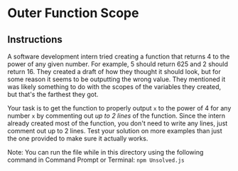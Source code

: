 # Outer Function Scope

## Instructions
A software development intern tried creating a function that returns 4 to the power of any given number. For example, 5 should return 625 and 2 should return 16. They created a draft of how they thought it should look, but for some reason it seems to be outputting the wrong value. They mentioned it was likely something to do with the scopes of the variables they created, but that's the farthest they got.

Your task is to get the function to properly output `x` to the power of 4 for any number `x` by commenting out *up to 2 lines* of the function. Since the intern already created most of the function, you don't need to write any lines, just comment out up to 2 lines. Test your solution on more examples than just the one provided to make sure it actually works.

Note: You can run the file while in this directory using the following command in Command Prompt or Terminal: `npm Unsolved.js`
